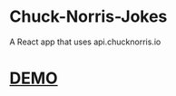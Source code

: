 # Chuck-Norris-Jokes
A React app that uses api.chucknorris.io
# [DEMO](https://graberzz.github.io/Chuck-Norris-Jokes)
